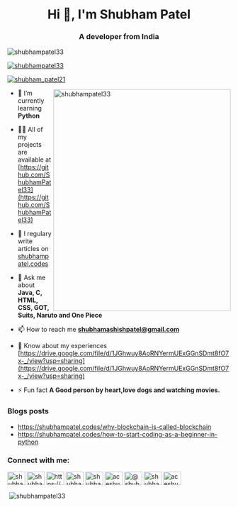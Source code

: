 <h1 align="center">Hi 👋, I'm Shubham Patel</h1>
<h3 align="center">A developer from India</h3>

<p align="left"> <img src="https://komarev.com/ghpvc/?username=shubhampatel33&label=Profile%20views&color=0e75b6&style=flat" alt="shubhampatel33" /> </p>

<p align="left"> <a href="https://github.com/ryo-ma/github-profile-trophy"><img src="https://github-profile-trophy.vercel.app/?username=shubhampatel33" alt="shubhampatel33" /></a> </p>

<p align="left"> <a href="https://twitter.com/shubham_patel21" target="blank"><img src="https://img.shields.io/twitter/follow/shubham_patel21?logo=twitter&style=for-the-badge" alt="shubham_patel21" /></a> </p>

<img src="https://github.com/ShubhamPatel33/ShubhamPatel33/blob/main/man_breaking.mp4" align = "right" width = "400" height="500"  alt="shubhampatel33"/>

- 🌱 I’m currently learning **Python**

- 👨‍💻 All of my projects are available at [https://github.com/ShubhamPatel33](https://github.com/ShubhamPatel33)

- 📝 I regulary write articles on [shubhampatel.codes](shubhampatel.codes)

- 💬 Ask me about **Java, C, HTML, CSS, GOT, Suits, Naruto and One Piece**

- 📫 How to reach me **shubhamashishpatel@gmail.com**

- 📄 Know about my experiences [https://drive.google.com/file/d/1JGhwuy8AoRNYermUExGGnSDmt8fO7x-_/view?usp=sharing](https://drive.google.com/file/d/1JGhwuy8AoRNYermUExGGnSDmt8fO7x-_/view?usp=sharing)

- ⚡ Fun fact **A Good person by heart,love dogs and watching movies.**

### Blogs posts
- https://shubhampatel.codes/why-blockchain-is-called-blockchain
- https://shubhampatel.codes/how-to-start-coding-as-a-beginner-in-python
<!-- BLOG-POST-LIST:END -->

<h3 align="left">Connect with me:</h3>
<p align="left">
<a href="https://dev.to/shubhampatel33" target="blank"><img align="center" src="https://cdn.jsdelivr.net/npm/simple-icons@3.0.1/icons/dev-dot-to.svg" alt="shubhampatel33" height="30" width="40" /></a>
<a href="https://twitter.com/shubham_patel21" target="blank"><img align="center" src="https://cdn.jsdelivr.net/npm/simple-icons@3.0.1/icons/twitter.svg" alt="shubham_patel21" height="30" width="40" /></a>
<a href="https://linkedin.com/in/https://www.linkedin.com/in/shubham-patel-88978217b/" target="blank"><img align="center" src="https://cdn.jsdelivr.net/npm/simple-icons@3.0.1/icons/linkedin.svg" alt="https://www.linkedin.com/in/shubham-patel-88978217b/" height="30" width="40" /></a>
<a href="https://codesandbox.com/shubham patel" target="blank"><img align="center" src="https://cdn.jsdelivr.net/npm/simple-icons@3.0.1/icons/codesandbox.svg" alt="shubham patel" height="30" width="40" /></a>
<a href="https://fb.com/shubham patel" target="blank"><img align="center" src="https://cdn.jsdelivr.net/npm/simple-icons@3.0.1/icons/facebook.svg" alt="shubham patel" height="30" width="40" /></a>
<a href="https://instagram.com/aceshubham_" target="blank"><img align="center" src="https://cdn.jsdelivr.net/npm/simple-icons@3.0.1/icons/instagram.svg" alt="aceshubham_" height="30" width="40" /></a>
<a href="https://medium.com/@shubhamashishpatel" target="blank"><img align="center" src="https://cdn.jsdelivr.net/npm/simple-icons@3.0.1/icons/medium.svg" alt="@shubhamashishpatel" height="30" width="40" /></a>
<a href="https://www.youtube.com/c/shubham patel" target="blank"><img align="center" src="https://cdn.jsdelivr.net/npm/simple-icons@3.0.1/icons/youtube.svg" alt="shubham patel" height="30" width="40" /></a>
<a href="https://www.leetcode.com/aceshubham" target="blank"><img align="center" src="https://cdn.jsdelivr.net/npm/simple-icons@3.0.1/icons/leetcode.svg" alt="aceshubham" height="30" width="40" /></a>
</p>

<p>&nbsp;<img align="center" src="https://github-readme-stats.vercel.app/api?username=shubhampatel33&show_icons=true&locale=en" alt="shubhampatel33" /></p>
